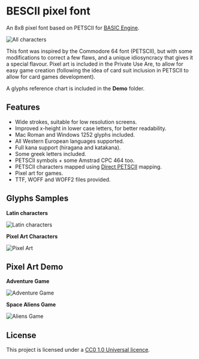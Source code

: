 # BESCII pixel font

An 8x8 pixel font based on PETSCII for [BASIC Engine](http://basicengine.org/).

![All characters](https://damianvila.com/bescii/chars-all.png)

This font was inspired by the Commodore 64 font (PETSCII), but with some modifications to correct a few flaws, and a unique idiosyncracy that gives it a special flavour. Pixel art is included in the Private Use Are, to allow for easy game creation (following the idea of card suit inclusion in PETSCII to allow for card games development).  

A glyphs reference chart is included in the **Demo** folder.

## Features

- Wide strokes, suitable for low resolution screens.
- Improved x-height in lower case letters, for better readability.
- Mac Roman and Windows 1252 glyphs included.
- All Western European languages supported.
- Full kana support (hiragana and katakana).
- Some greek letters included.
- PETSCII symbols + some Amstrad CPC 464 too.
- PETSCII characters mapped using [Direct PETSCII](https://style64.org/petscii/) mapping.
- Pixel art for games.
- TTF, WOFF and WOFF2 files provided.

## Glyphs Samples

**Latin characters**  

![Latin characters](https://damianvila.com/bescii/chars-latin.png)  

**Pixel Art Characters**  

![Pixel Art](https://damianvila.com/bescii/chars-pixel.png)  

## Pixel Art Demo

**Adventure Game**  

![Adventure Game](https://damianvila.com/bescii/adventure.png)  

**Space Aliens Game**  

![Aliens Game](https://damianvila.com/bescii/invaders.png)  

## License

This project is licensed under a [CC0 1.0 Universal licence](https://creativecommons.org/publicdomain/zero/1.0/).
